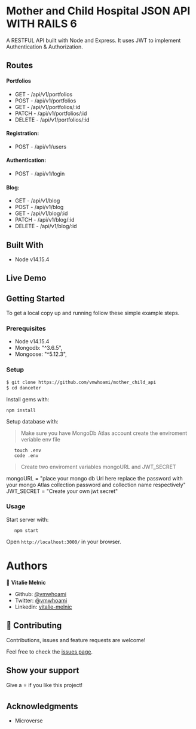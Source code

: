 # Mother and Child Hospital JSON API WITH RAILS 6

A RESTFUL API built with Node and Express. It uses JWT to implement Authentication & Authorization.

## Routes

#### Portfolios

- GET - /api/v1/portfolios
- POST - /api/v1/portfolios
- GET - /api/v1/portfolios/:id
- PATCH - /api/v1/portfolios/:id
- DELETE - /api/v1/portfolios/:id

#### Registration:

- POST - /api/v1/users

#### Authentication:

- POST - /api/v1/login

#### Blog:

- GET - /api/v1/blog
- POST - /api/v1/blog
- GET - /api/v1/blog/:id
- PATCH - /api/v1/blog/:id
- DELETE - /api/v1/blog/:id

## Built With

- Node v14.15.4

## Live Demo

<!-- [Live Demo](https://mother-child.netlify.app) -->

## Getting Started

To get a local copy up and running follow these simple example steps.

### Prerequisites

- Node v14.15.4
- Mongodb: "^3.6.5",
- Mongoose: "^5.12.3",

### Setup

```bash
$ git clone https://github.com/vmwhoami/mother_child_api
$ cd danceter
```

Install gems with:

```
npm install
```

Setup database with:

> Make sure you have MongoDb Atlas account create the enviroment veriable env file

```
   touch .env
   code .env
```

> Create two enviroment variables mongoURL and JWT_SECRET

mongoURL = "place your mongo db Url here replace the password with your mongo Atlas collection password and collection name respectively"
JWT_SECRET = "Create your own jwt secret"

### Usage

Start server with:

```
   npm start
```

Open `http://localhost:3000/` in your browser.

# Authors

👤 **Vitalie Melnic**

- Github: [@vmwhoami](https://github.com/vmwhoami)
- Twitter: [@vmwhoami](https://twitter.com/vmwhoami)
- Linkedin: [vitalie-melnic](https://www.linkedin.com/in/vitalie-melnic/)

## 🤝 Contributing

Contributions, issues and feature requests are welcome!

Feel free to check the [issues page](issues/).

## Show your support

Give a ⭐️ if you like this project!

## Acknowledgments

- Microverse
